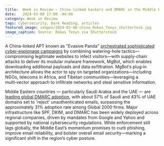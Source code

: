 ```yaml
---
title:  Week in Review — China-linked hackers and DMARC in the Middle East
date:   2024-03-08 17:00 -04:00
category: Week in Review
tags: Cybersecurity, Dark Reading, articles
featured_image: images/2024-03-08-china_Rokas_Tenys_shuttertock.jpg
image_caption: Source: Rokas Tenys via Shutterstock
---
```


A China-linked APT known as "Evasive Panda" [orchestrated sophisticated cyber-espionage campaigns](https://www.darkreading.com/cyberattacks-data-breaches/china-linked-cyber-spies-blend-watering-hole-supply-chain-attacks) by 
combining watering-hole tactics—compromising legitimate websites to infect visitors—with supply-chain attacks to 
deliver its modular malware framework, MgBot, which enables downloading additional payloads and data exfiltration. 
MgBot’s plug‑in architecture allows the actor to spy on targeted organizations—including NGOs, telecoms in Africa, and 
Tibetan communities—leveraging a multi‑vector approach to infiltrate networks and steal sensitive information.

Middle Eastern countries — particularly Saudi Arabia and the UAE — are [leading global DMARC 
adoption](https://www.darkreading.com/cyber-risk/middle-east-leads-in-dmarc-deployment), with about 57% of Saudi and 43% of UAE domains set to 'reject' unauthenticated emails, surpassing the 
approximately 31% adoption rate among Global 2000 firms. Major infrastructure like SPF, DKIM, and DMARC has been 
widely deployed across regional companies, driven by mandates from Google and Yahoo and supported by national 
cybersecurity regulations. While enforcement still lags globally, the Middle East’s momentum promises to curb phishing, 
improve email reliability, and bolster overall email security—marking a significant shift in the region’s cyber posture.

